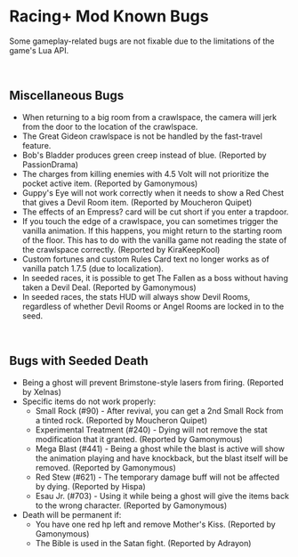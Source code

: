 # Racing+ Mod Known Bugs

Some gameplay-related bugs are not fixable due to the limitations of the game's Lua API.

<br>

## Miscellaneous Bugs

- When returning to a big room from a crawlspace, the camera will jerk from the door to the location of the crawlspace.
- The Great Gideon crawlspace is not be handled by the fast-travel feature.
- Bob's Bladder produces green creep instead of blue. (Reported by PassionDrama)
- The charges from killing enemies with 4.5 Volt will not prioritize the pocket active item. (Reported by Gamonymous)
- Guppy's Eye will not work correctly when it needs to show a Red Chest that gives a Devil Room item. (Reported by Moucheron Quipet)
- The effects of an Empress? card will be cut short if you enter a trapdoor.
- If you touch the edge of a crawlspace, you can sometimes trigger the vanilla animation. If this happens, you might return to the starting room of the floor. This has to do with the vanilla game not reading the state of the crawlspace correctly. (Reported by KiraKeepKool)
- Custom fortunes and custom Rules Card text no longer works as of vanilla patch 1.7.5 (due to localization).
- In seeded races, it is possible to get The Fallen as a boss without having taken a Devil Deal. (Reported by Gamonymous)
- In seeded races, the stats HUD will always show Devil Rooms, regardless of whether Devil Rooms or Angel Rooms are locked in to the seed.

<br>

## Bugs with Seeded Death

- Being a ghost will prevent Brimstone-style lasers from firing. (Reported by Xelnas)
- Specific items do not work properly:
  - Small Rock (#90) - After revival, you can get a 2nd Small Rock from a tinted rock. (Reported by Moucheron Quipet)
  - Experimental Treatment (#240) - Dying will not remove the stat modification that it granted. (Reported by Gamonymous)
  - Mega Blast (#441) - Being a ghost while the blast is active will show the animation playing and have knockback, but the blast itself will be removed. (Reported by Gamonymous)
  - Red Stew (#621) - The temporary damage buff will not be affected by dying. (Reported by Hispa)
  - Esau Jr. (#703) - Using it while being a ghost will give the items back to the wrong character. (Reported by Gamonymous)
- Death will be permanent if:
  - You have one red hp left and remove Mother's Kiss. (Reported by Gamonymous)
  - The Bible is used in the Satan fight. (Reported by Adrayon)

<br>
